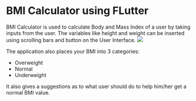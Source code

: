 # BMI Calculator using FLutter

BMI Calculator is used to calculate Body and Mass Index of a user by taking inputs from the user.
The variables like height and weight can be inserted using scrolling bars and button on the User Interface.
![](F/Project/bmi-calculator-flutter/lib/Images)

The application also places your BMI into 3 categories:
* Overweight
* Normal
* Underweight

It also gives a suggestions as to what user should do to help him/her get a normal BMI value. 
